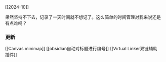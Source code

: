 [[2024-10]]

果然坚持不下去，记录了一天时间就不想记了。这么简单的时间管理对我来说还是有点难吗？

### 更新
[[Canvas minimap]]
[[obsidian自动对标题进行编号]]
[[Virtual Linker双链辅助插件]]